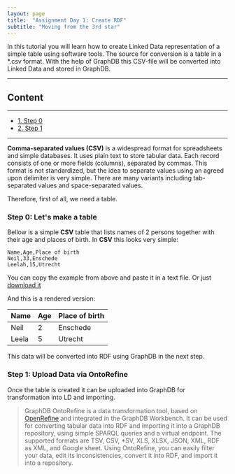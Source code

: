 ```yaml
---
layout: page
title:  "Assignment Day 1: Create RDF"
subtitle: "Moving from the 3rd star"
---
```


In this tutorial you will learn how to create Linked Data representation of a 
simple table using software tools.
The source for conversion is a table in a *.csv format. With the help of GraphDB this CSV-file 
will be converted into Linked Data and stored in GraphDB.

--------------

## Content
---
- [1. Step 0](#step0)
- [2. Step 1](#step1)

---------------

**Comma-separated values (CSV)** is a widespread format for spreadsheets and simple databases.
It uses plain text to store tabular data. Each record consists of one or more fields (columns),
separated by commas. This format is not standardized, but the idea to separate values using an agreed
upon delimiter is very simple. There are many variants including tab-separated values and
space-separated values.

Therefore, first of all, we need a table.

### Step 0: Let's make a table <a name="step0"></a>

Bellow is a simple **CSV** table that lists names of 2 persons together with their age and places of birth.
In **CSV** this looks very simple:

```csv
Name,Age,Place of birth
Neil,33,Enschede
Leelah,15,Utrecht
```

You can copy the example from above and paste it in a text file. 
Or just [download it](https://1drv.ms/u/s!Ah2_2X7uyAX5iNhG5jxgU27tPh19Bw)

And this is a rendered version:

| Name | Age | Place of birth |
| ---- | --- | -------------- |
| Neil | 2 | Enschede |
| Leela | 5 | Utrecht |

This data will be converted into RDF using GraphDB in the next step.
 
### Step 1: Upload Data via OntoRefine <a name="step1"></a>

Once the table is created it can be uploaded into GraphDB for transformation into LD and importing.

>GraphDB OntoRefine is a data transformation tool, based on [OpenRefine](http://openrefine.org/) and integrated in the 
GraphDB Workbench. It can be used for converting tabular data into RDF and importing it 
into a GraphDB repository, using simple SPARQL queries and a virtual endpoint. 
The supported formats are TSV, CSV, *SV, XLS, XLSX, JSON, XML, RDF as XML, 
and Google sheet. Using OntoRefine, you can easily filter your data, edit its 
inconsistencies, convert it into RDF, and import it into a repository.